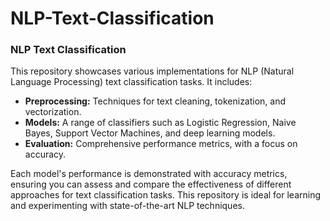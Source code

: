 # NLP-Text-Classification

### NLP Text Classification

This repository showcases various implementations for NLP (Natural Language Processing) text classification tasks. It includes:

- **Preprocessing:** Techniques for text cleaning, tokenization, and vectorization.
- **Models:** A range of classifiers such as Logistic Regression, Naive Bayes, Support Vector Machines, and deep learning models.
- **Evaluation:** Comprehensive performance metrics, with a focus on accuracy.

Each model's performance is demonstrated with accuracy metrics, ensuring you can assess and compare the effectiveness of different approaches for text classification tasks. This repository is ideal for learning and experimenting with state-of-the-art NLP techniques.
